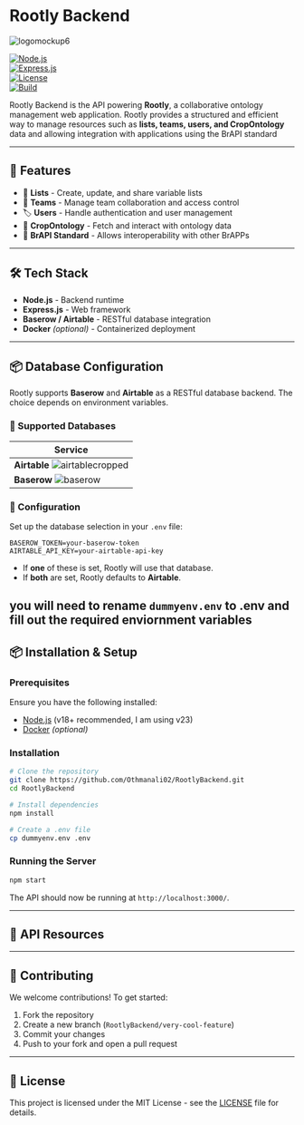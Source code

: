 # Rootly Backend

![logomockup6](https://github.com/user-attachments/assets/4cb7ab1c-9c3a-4134-9917-bb96bac182c3)

[![Node.js](https://img.shields.io/badge/Node.js-18.x-green.svg)](https://nodejs.org/)  
[![Express.js](https://img.shields.io/badge/Express.js-4.x-blue.svg)](https://expressjs.com/)  
[![License](https://img.shields.io/badge/license-MIT-blue.svg)](LICENSE)  
[![Build](https://img.shields.io/github/actions/workflow/status/Othmanali02/Rootly/build.yml)](https://github.com/Othmanali02/Rootly/actions)  

Rootly Backend is the API powering **Rootly**, a collaborative ontology management web application. Rootly provides a structured and efficient way to manage resources such as **lists, teams, users, and CropOntology** data and allowing integration with applications using the BrAPI standard

---

## 🌿 Features

- 📄 **Lists** - Create, update, and share variable lists
- 👥 **Teams** - Manage team collaboration and access control
- 🏷 **Users** - Handle authentication and user management
- 🌿 **CropOntology** - Fetch and interact with ontology data
- 🔗 **BrAPI Standard** - Allows interoperability with other BrAPPs

---

## 🛠️ Tech Stack

- **Node.js** - Backend runtime
- **Express.js** - Web framework
- **Baserow / Airtable** - RESTful database integration
- **Docker** *(optional)* - Containerized deployment

---

## 📦 Database Configuration

Rootly supports **Baserow** and **Airtable** as a RESTful database backend. The choice depends on environment variables.

### 🔗 Supported Databases

| Service  |
|----------|
| **Airtable** ![airtablecropped](https://github.com/user-attachments/assets/15f199c0-d3db-48f5-a6f2-d8af05db148a)
| **Baserow** ![baserow](https://github.com/user-attachments/assets/bd187c9f-35a5-4906-a9e1-4e61075a58a7)

### 🔧 Configuration

Set up the database selection in your `.env` file:

```env
BASEROW_TOKEN=your-baserow-token
AIRTABLE_API_KEY=your-airtable-api-key
```

- If **one** of these is set, Rootly will use that database.
- If **both** are set, Rootly defaults to **Airtable**.

you will need to rename ```dummyenv.env``` to .env and fill out the required enviornment variables
---

## 📦 Installation & Setup

### Prerequisites

Ensure you have the following installed:

- [Node.js](https://nodejs.org/) (v18+ recommended, I am using v23)
- [Docker](https://www.docker.com/) *(optional)*

### Installation

```bash
# Clone the repository
git clone https://github.com/Othmanali02/RootlyBackend.git
cd RootlyBackend

# Install dependencies
npm install

# Create a .env file
cp dummyenv.env .env
```

### Running the Server

```bash
npm start
```

The API should now be running at `http://localhost:3000/`.

---

## 🔗 API Resources


---

## 🤝 Contributing

We welcome contributions! To get started:

1. Fork the repository
2. Create a new branch (`RootlyBackend/very-cool-feature`)
3. Commit your changes
4. Push to your fork and open a pull request

---

## 📜 License

This project is licensed under the MIT License - see the [LICENSE](LICENSE) file for details.
